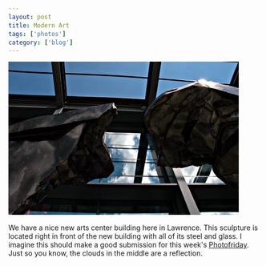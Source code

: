 ```yaml
---
layout: post
title: Modern Art
tags: ['photos']
category: ['blog']
---
```


![Modern :: Nikon D70 : 1/60s : f/22 : ISO 200](/media/2004/08/modern.jpg)

We have a nice new arts center building here in Lawrence. This sculpture
is located right in front of the new building with all of its steel and
glass. I imagine this should make a good submission for this week's
[Photofriday](http://www.photofriday.com). Just so you know, the clouds
in the middle are a reflection.

